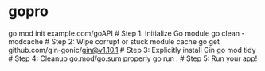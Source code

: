 # gopro

go mod init example.com/goAPI                 # Step 1: Initialize Go module
go clean -modcache                                    # Step 2: Wipe corrupt or stuck module cache
go get github.com/gin-gonic/gin@v1.10.1   # Step 3: Explicitly install Gin
go mod tidy                                                   # Step 4: Cleanup go.mod/go.sum properly
go run .                                                          # Step 5: Run your app!
